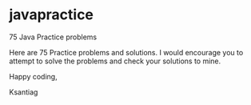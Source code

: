 # javapractice
75 Java Practice problems

Here are 75 Practice problems and solutions. I would encourage you to attempt to solve the problems and check your solutions to mine. 

Happy coding, 

Ksantiag
